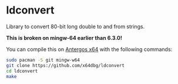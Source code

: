 # ldconvert

Library to convert 80-bit long double to and from strings.

**This is broken on mingw-64 earlier than 6.3.0!**

You can compile this on [Antergos x64](https://antergos.com) with the following commands:

```bash
sudo pacman -S git mingw-w64
git clone https://github.com/x64dbg/ldconvert
cd ldconvert
make
```
